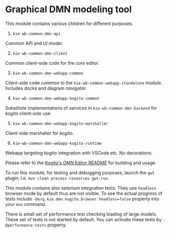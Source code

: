 # Graphical DMN modeling tool

This module contains various children for different purposes.

1. `kie-wb-common-dmn-api`

Common API and UI model.

2. `kie-wb-common-dmn-client`

Common client-side code for the _core_ editor.

3. `kie-wb-common-dmn-webapp-common`

Client-side code common to the `kie-wb-common-webapp-standalone` module. Includes _docks_ and diagram _navigator_.

4. `kie-wb-common-dmn-webapp-kogito-common`

Substitute implementations of services in `kie-wb-common-dmn-backend` for _kogito_ client-side use.

5. `kie-wb-common-dmn-webapp-kogito-marshaller`

Client-side marshaller for _kogito_.

6. `kie-wb-common-dmn-webapp-kogito-runtime`

Webapp targeting _kogito_ integration with VSCode etc. No decorations.

Please refer to the [Kogito's DMN Editor README](./kie-wb-common-dmn-webapp-kogito-runtime/README.md) for building and usage.

To run this module, for testing and debugging purposes, launch the `gwt` plugin; i.e. `mvn clean process-resources gwt:run`.

This module contains also selenium integration tests. They use `headless`
browser mode by default thus are not visible. To see the actual progress of tests include `-Dorg.kie.dmn.kogito.browser.headless=false` property into your
`mvn` command.

There is small set of performance test checking loading of large models. These set of tests is not started by default. You can activate these tests by `-Dperformance-tests` property.
